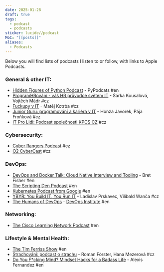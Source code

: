 ```yaml
---
date: 2025-01-28
draft: true
tags:
  - podcast
  - podcasts
sticker: lucide//podcast
MoC: "[[posts]]"
aliases:
  - Podcasts
---
```

Below you will find lists of podcasts I listen to or follow, with links to Apple Podcasts.
### General & other IT:
- [Hidden Figures of Python Podcast](https://podcasts.apple.com/us/podcast/hidden-figures-of-python-podcast/id1720808525) - PyPodcats #en
- [ProgramHRování - váš HR průvodce světem IT](https://podcasts.apple.com/us/podcast/programhrování-váš-hr-průvodce-světem-it/id1593191280) - Šárka Kousalová, Vojtěch Mádr #cz
- [Fuckupy v IT](https://podcasts.apple.com/us/podcast/fuckupy-v-it/id1513940715) - Matěj Kotrba #cz
- [Junior Guru: programování a kariéra v IT](https://podcasts.apple.com/us/podcast/junior-guru-programování-a-kariéra-v-it/id1603653549) - Honza Javorek, Pája Froňková #cz
- [IT Pro Lidi: Podcast společnosti KPCS CZ](https://podcasts.apple.com/us/podcast/it-pro-lidi/id1698324361) #cz
### Cybersecurity:
- [Cyber Rangers Podcast](https://podcasts.apple.com/us/podcast/cyber-rangers-podcast/id1513746938) #cz
- [O2 CyberCast](https://podcasts.apple.com/us/podcast/o2-cybercast/id1634178629) #cz
### DevOps:
- [DevOps and Docker Talk: Cloud Native Interview and Tooling](https://podcast.bretfisher.com/) - Bret Fisher #en 
- [The Scripting Den Podcast](https://podcasts.apple.com/us/podcast/the-scripting-den-podcast/id1729484590) #en
- [Kubernetes Podcast from Google](https://podcasts.apple.com/us/podcast/kubernetes-podcast-from-google/id1370049232) #en
- [YBYR: You Build IT, You Run IT](https://ybyr.net/podcast/) - Ladislav Prskavec, Vilibald Wanča #cz
- [The Humans of DevOps](https://podcasts.apple.com/us/podcast/the-humans-of-devops-podcast-series/id1478025522) - [DevOps Institute](https://www.devopsinstitute.com/humans-of-devops-podcast/) #en
### Networking:
- [The Cisco Learning Network Podcast](https://podcasts.apple.com/us/podcast/the-cisco-learning-network/id1349472942) #en
### Lifestyle & Mental Health: 
- [The Tim Ferriss Show](https://podcasts.apple.com/us/podcast/the-tim-ferriss-show/id863897795) #en
- [Strachování: podcast o strachu](https://podcasts.apple.com/us/podcast/strachování/id1617571533) - Roman Förster, Hana Mezerová #cz
- [Do You F\*cking Mind? Mindset Hacks for a Badass Life](https://podcasts.apple.com/ca/podcast/do-you-f-cking-mind/id1502954097) - Alexis Fernandez #en